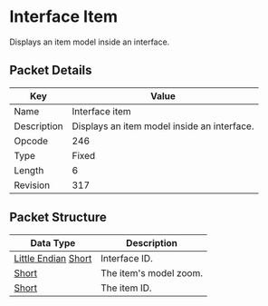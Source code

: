 # Interface Item
Displays an item model inside an interface.

## Packet Details
| Key | Value |
|--|--|
| Name | Interface item |
| Description | Displays an item model inside an interface. |
| Opcode | 246 |
| Type | Fixed |
| Length | 6 |
| Revision | 317 |

## Packet Structure
| Data Type | Description |
|--|--|
| [Little Endian](/Data-Types.html#little-endian) [Short](/Data-Types.html#common-data-types) | Interface ID. |
| [Short](/Data-Types.html#common-data-types) | The item's model zoom. |
| [Short](/Data-Types.html#common-data-types) | The item ID. |

